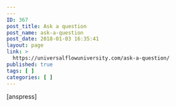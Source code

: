```yaml
---
---
ID: 367
post_title: Ask a question
post_name: ask-a-question
post_date: 2018-01-03 16:35:41
layout: page
link: >
  https://universalflowuniversity.com/ask-a-question/
published: true
tags: [ ]
categories: [ ]
---
```

[anspress]